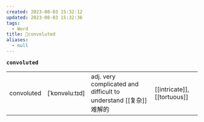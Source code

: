 ```yaml
---
created: 2023-08-03 15:32:12
updated: 2023-08-03 15:32:36
tags:
  - Word
title: 📖convoluted
aliases:
  - null
---
```


<pre><strong>convoluted</strong></pre>
|   |   |   |   |
|---|---|---|---|
|convoluted|[ˈkɒnvəlu:tɪd]|adj. very complicated and difficult to understand [[复杂]]难解的|[[intricate]], [[tortuous]]|